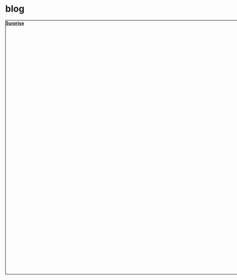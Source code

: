 # blog
<html>
  <head>
    <title> Happy Birthday</title>
    <style>
      #div1 {
      
      background-color:yellow;
      height:800px;
      width:1574px;
      border:1px solid black;
      }
 #div2 {
      padding-top:20px;
      text-align:center;
      width:100px;
      height:40px;
position:relative;
      
      border:1px solid blue;
      }
#div3
{
padding-left:787px;
padding-top:400px;
}
      </style>
  </head>
  <body>
<div id="div1"> <div id="div3" > <div id="div2"><a href="Happy_birthday1.html"><b> Surprise </b></a> 
</div> </div> </div>

 
    
    
  </body>
  
</html>
